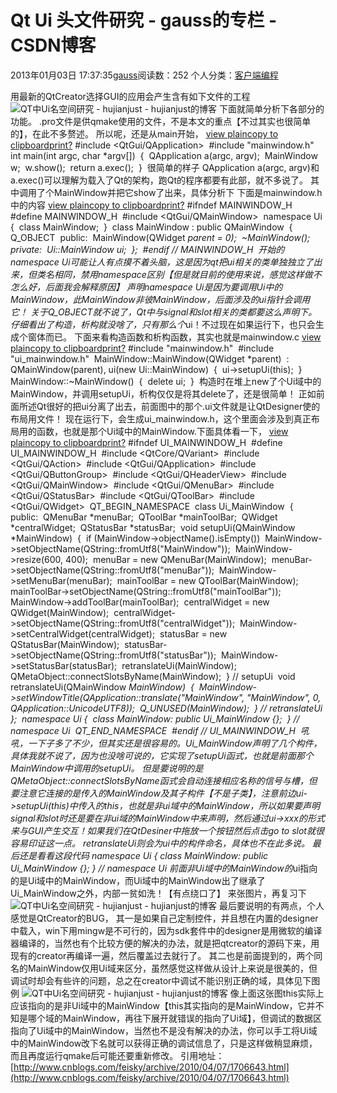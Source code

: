 # Qt Ui 头文件研究 - gauss的专栏 - CSDN博客
2013年01月03日 17:37:35[gauss](https://me.csdn.net/mathlmx)阅读数：252
个人分类：[客户端编程](https://blog.csdn.net/mathlmx/article/category/944323)

用最新的QtCreator选择GUI的应用会产生含有如下文件的工程
![QT中Ui名空间研究 - hujianjust - hujianjust的博客](http://images.cnblogs.com/cnblogs_com/pingf/207761/o_%E8%87%AA%E5%8A%A8%E7%94%9F%E6%88%90.png)
下面就简单分析下各部分的功能。
.pro文件是供qmake使用的文件，不是本文的重点【不过其实也很简单的】，在此不多赘述。
所以呢，还是从main开始，
[view plain](http://blog.csdn.net/#)[copy to clipboard](http://blog.csdn.net/#)[print](http://blog.csdn.net/#)[?](http://blog.csdn.net/#)
#include <QtGui/QApplication>  
#include "mainwindow.h"  
int main(int argc, char *argv[])  
{  
QApplication a(argc, argv);  
MainWindow w;  
w.show();  
return a.exec();  
}  
很简单的样子
QApplication a(argc, argv)和a.exec()可以理解为载入了Qt的架构，跑Qt的程序都要有此部，就不多说了。
其中调用了个MainWindow并把它show了出来，具体分析下
下面是mainwindow.h中的内容
[view plain](http://blog.csdn.net/#)[copy to clipboard](http://blog.csdn.net/#)[print](http://blog.csdn.net/#)[?](http://blog.csdn.net/#)
#ifndef MAINWINDOW_H  
#define MAINWINDOW_H  
#include <QtGui/QMainWindow>  
namespace Ui  
{  
class MainWindow;  
}  
class MainWindow : public QMainWindow  
{  
Q_OBJECT  
public:  
MainWindow(QWidget *parent = 0);  
~MainWindow();  
private:  
Ui::MainWindow *ui;  
};  
#endif // MAINWINDOW_H  
开始的namespace Ui可能让人有点摸不着头脑，这是因为qt把ui相关的类单独独立了出来，但类名相同，禁用namespace区别【但是就目前的使用来说，感觉这样做不怎么好，后面我会解释原因】
声明namespace Ui是因为要调用Ui中的MainWindow，此MainWindow非彼MainWindow，后面涉及的*ui指针会调用它！
关于Q_OBJECT就不说了，Qt中与signal和slot相关的类都要这么声明下。
仔细看出了构造，析构就没啥了，只有那么个*ui！不过现在如果运行下，也只会生成个窗体而已。
下面来看构造函数和析构函数，其实也就是mainwindow.c
[view plain](http://blog.csdn.net/#)[copy to clipboard](http://blog.csdn.net/#)[print](http://blog.csdn.net/#)[?](http://blog.csdn.net/#)
#include "mainwindow.h"  
#include "ui_mainwindow.h"  
MainWindow::MainWindow(QWidget *parent)  
: QMainWindow(parent), ui(new Ui::MainWindow)  
{  
ui->setupUi(this);  
}  
MainWindow::~MainWindow()  
{  
delete ui;  
}  
构造时在堆上new了个Ui域中的MainWindow，并调用setupUi，析构仅仅是将其delete了，还是很简单！
正如前面所述Qt很好的把ui分离了出去，前面图中的那个.ui文件就是让QtDesigner使的布局用文件！
现在运行下，会生成ui_mainwindow.h，这个里面会涉及到真正布局用的函数，也就是那个Ui域中的MainWindow.下面具体看一下，
[view plain](http://blog.csdn.net/#)[copy to clipboard](http://blog.csdn.net/#)[print](http://blog.csdn.net/#)[?](http://blog.csdn.net/#)
#ifndef UI_MAINWINDOW_H  
#define UI_MAINWINDOW_H  
#include <QtCore/QVariant>  
#include <QtGui/QAction>  
#include <QtGui/QApplication>  
#include <QtGui/QButtonGroup>  
#include <QtGui/QHeaderView>  
#include <QtGui/QMainWindow>  
#include <QtGui/QMenuBar>  
#include <QtGui/QStatusBar>  
#include <QtGui/QToolBar>  
#include <QtGui/QWidget>  
QT_BEGIN_NAMESPACE  
class Ui_MainWindow  
{  
public:  
QMenuBar *menuBar;  
QToolBar *mainToolBar;  
QWidget *centralWidget;  
QStatusBar *statusBar;  
void setupUi(QMainWindow *MainWindow)  
{  
if (MainWindow->objectName().isEmpty())  
MainWindow->setObjectName(QString::fromUtf8("MainWindow"));  
MainWindow->resize(600, 400);  
menuBar = new QMenuBar(MainWindow);  
menuBar->setObjectName(QString::fromUtf8("menuBar"));  
MainWindow->setMenuBar(menuBar);  
mainToolBar = new QToolBar(MainWindow);  
mainToolBar->setObjectName(QString::fromUtf8("mainToolBar"));  
MainWindow->addToolBar(mainToolBar);  
centralWidget = new QWidget(MainWindow);  
centralWidget->setObjectName(QString::fromUtf8("centralWidget"));  
MainWindow->setCentralWidget(centralWidget);  
statusBar = new QStatusBar(MainWindow);  
statusBar->setObjectName(QString::fromUtf8("statusBar"));  
MainWindow->setStatusBar(statusBar);  
retranslateUi(MainWindow);  
QMetaObject::connectSlotsByName(MainWindow);  
} // setupUi  
void retranslateUi(QMainWindow *MainWindow)  
{  
MainWindow->setWindowTitle(QApplication::translate("MainWindow", "MainWindow", 0, QApplication::UnicodeUTF8)); 
Q_UNUSED(MainWindow);  
} // retranslateUi  
};  
namespace Ui {  
class MainWindow: public Ui_MainWindow {};  
} // namespace Ui  
QT_END_NAMESPACE  
#endif // UI_MAINWINDOW_H  
吼吼，一下子多了不少，但其实还是很容易的。Ui_MainWindow声明了几个构件，具体我就不说了，因为也没啥可说的，它实现了setupUi函式，也就是前面那个MainWindow中调用的setupUi。
但是要说明的是QMetaObject::connectSlotsByName函式会自动连接相应名称的信号与槽，但要注意它连接的是传入的MainWindow及其子构件【不是子类】，注意前边ui->setupUi(this)中传入的this，也就是非ui域中的MainWindow，所以如果要声明signal和slot时还是要在非ui域的MainWindow中来声明，然后通过ui->xxx的形式来与GUI产生交互！如果我们在QtDesiner中拖放一个按钮然后点击go
 to slot就很容易印证这一点。
retranslateUi则会为ui中的构件命名，具体也不在此多说。
最后还是看看这段代码
namespace Ui {
class MainWindow: public Ui_MainWindow {};
} // namespace Ui
前面非Ui域中的MainWindow的*ui指向的是Ui域中的MainWindow，而Ui域中的MainWindow出了继承了Ui_MainWindow之外，内部一贫如洗！【有点绕口了】
来张图片，再复习下
![QT中Ui名空间研究 - hujianjust - hujianjust的博客](http://images.cnblogs.com/cnblogs_com/pingf/207761/o_mainwindow.png)
最后要说明的有两点，个人感觉是QtCreator的BUG，
其一是如果自己定制控件，并且想在内置的designer中载入，win下用mingw是不可行的，因为sdk套件中的designer是用微软的编译器编译的，当然也有个比较方便的解决的办法，就是把qtcreator的源码下来，用现有的creator再编译一遍，然后覆盖过去就行了。
其二也是前面提到的，两个同名的MainWindow仅用Ui域来区分，虽然感觉这样做从设计上来说是很美的，但调试时却会有些许的问题，总之在creator中调试不能识别正确的域，具体见下图例
![QT中Ui名空间研究 - hujianjust - hujianjust的博客](http://images.cnblogs.com/cnblogs_com/pingf/207761/o_debugproblem.png)
像上面这张图this实际上应该指向的是非Ui域中的MainWindow【this其实指向的是MainWindow，它并不知是哪个域的MainWindow，再往下展开就错误的指向了Ui域】，但调试的数据区指向了Ui域中的MainWindow，当然也不是没有解决的办法，你可以手工将Ui域中的MainWindow改下名就可以获得正确的调试信息了，只是这样做稍显麻烦，而且再度运行qmake后可能还要重新修改。
引用地址： [http://www.cnblogs.com/feisky/archive/2010/04/07/1706643.html](http://www.cnblogs.com/feisky/archive/2010/04/07/1706643.html)
